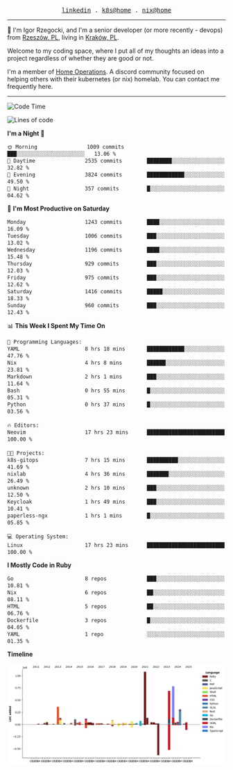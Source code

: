<p align="center">
  <samp>
    <a href="https://www.linkedin.com/in/ajgon">linkedin</a> .
    <a href="https://github.com/deedee-ops/k8s-gitops">k8s@home</a> .
    <a href="https://github.com/deedee-ops/nixlab">nix@home</a>
  </samp>
</p>

----------------------------------------------------------------

:wave: I'm Igor Rzegocki, and I'm a senior developer (or more recently - devops) from [Rzeszów, PL](https://en.wikipedia.org/wiki/Rzesz%C3%B3w), living in [Kraków, PL](https://en.wikipedia.org/wiki/Krak%C3%B3w).

Welcome to my coding space, where I put all of my thoughts an ideas into a project regardless of whether they are good or not.

I'm a member of [Home Operations](https://discord.gg/home-operations). A discord community focused on helping others with their kubernetes (or nix) homelab. You can contact me frequently here.

----------------------------------------------------------------

<!--START_SECTION:waka-->
![Code Time](http://img.shields.io/badge/Code%20Time-741%20hrs%2026%20mins-blue)

![Lines of code](https://img.shields.io/badge/From%20Hello%20World%20I%27ve%20Written-4.8%20million%20lines%20of%20code-blue)

**I'm a Night 🦉** 

```text
🌞 Morning                1009 commits        ███░░░░░░░░░░░░░░░░░░░░░░   13.06 % 
🌆 Daytime                2535 commits        ████████░░░░░░░░░░░░░░░░░   32.82 % 
🌃 Evening                3824 commits        ████████████░░░░░░░░░░░░░   49.50 % 
🌙 Night                  357 commits         █░░░░░░░░░░░░░░░░░░░░░░░░   04.62 % 
```
📅 **I'm Most Productive on Saturday** 

```text
Monday                   1243 commits        ████░░░░░░░░░░░░░░░░░░░░░   16.09 % 
Tuesday                  1006 commits        ███░░░░░░░░░░░░░░░░░░░░░░   13.02 % 
Wednesday                1196 commits        ████░░░░░░░░░░░░░░░░░░░░░   15.48 % 
Thursday                 929 commits         ███░░░░░░░░░░░░░░░░░░░░░░   12.03 % 
Friday                   975 commits         ███░░░░░░░░░░░░░░░░░░░░░░   12.62 % 
Saturday                 1416 commits        █████░░░░░░░░░░░░░░░░░░░░   18.33 % 
Sunday                   960 commits         ███░░░░░░░░░░░░░░░░░░░░░░   12.43 % 
```


📊 **This Week I Spent My Time On** 

```text
💬 Programming Languages: 
YAML                     8 hrs 18 mins       ████████████░░░░░░░░░░░░░   47.76 % 
Nix                      4 hrs 8 mins        ██████░░░░░░░░░░░░░░░░░░░   23.81 % 
Markdown                 2 hrs 1 mins        ███░░░░░░░░░░░░░░░░░░░░░░   11.64 % 
Bash                     0 hrs 55 mins       █░░░░░░░░░░░░░░░░░░░░░░░░   05.31 % 
Python                   0 hrs 37 mins       █░░░░░░░░░░░░░░░░░░░░░░░░   03.56 % 

🔥 Editors: 
Neovim                   17 hrs 23 mins      █████████████████████████   100.00 % 

🐱‍💻 Projects: 
k8s-gitops               7 hrs 15 mins       ██████████░░░░░░░░░░░░░░░   41.69 % 
nixlab                   4 hrs 36 mins       ███████░░░░░░░░░░░░░░░░░░   26.49 % 
unknown                  2 hrs 10 mins       ███░░░░░░░░░░░░░░░░░░░░░░   12.50 % 
Keycloak                 1 hrs 49 mins       ███░░░░░░░░░░░░░░░░░░░░░░   10.41 % 
paperless-ngx            1 hrs 1 mins        █░░░░░░░░░░░░░░░░░░░░░░░░   05.85 % 

💻 Operating System: 
Linux                    17 hrs 23 mins      █████████████████████████   100.00 % 
```

**I Mostly Code in Ruby** 

```text
Go                       8 repos             ███░░░░░░░░░░░░░░░░░░░░░░   10.81 % 
Nix                      6 repos             ██░░░░░░░░░░░░░░░░░░░░░░░   08.11 % 
HTML                     5 repos             ██░░░░░░░░░░░░░░░░░░░░░░░   06.76 % 
Dockerfile               3 repos             █░░░░░░░░░░░░░░░░░░░░░░░░   04.05 % 
YAML                     1 repo              ░░░░░░░░░░░░░░░░░░░░░░░░░   01.35 % 
```



**Timeline**

![Lines of Code chart](https://raw.githubusercontent.com/ajgon/ajgon/master/assets/bar_graph.png)


<!--END_SECTION:waka-->
